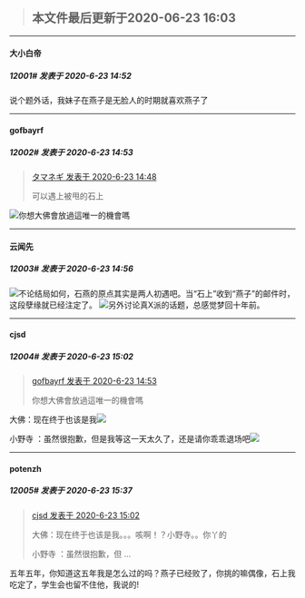 > ## **本文件最后更新于2020-06-23 16:03** 



-----

####  大小白帝  
##### 12001#       发表于 2020-6-23 14:52




说个题外话，我妹子在燕子是无脸人的时期就喜欢燕子了







-----

####  gofbayrf  
##### 12002#       发表于 2020-6-23 14:53



<blockquote><a href="httphttps://bbs.saraba1st.com/2b/forum.php?mod=redirect&amp;goto=findpost&amp;pid=47919358&amp;ptid=1485855" target="_blank">タマネギ 发表于 2020-6-23 14:48</a>

可以遇上被甩的石上</blockquote>
<img src="https://static.saraba1st.com/image/smiley/face2017/067.png" referrerpolicy="no-referrer">你想大佛會放過這唯一的機會嗎







-----

####  云闻先  
##### 12003#       发表于 2020-6-23 14:56



<img src="https://static.saraba1st.com/image/smiley/face2017/040.png" referrerpolicy="no-referrer">不论结局如何，石燕的原点其实是两人初遇吧。当“石上”收到“燕子”的邮件时，这段孽缘就已经注定了。
<img src="https://static.saraba1st.com/image/smiley/face2017/067.png" referrerpolicy="no-referrer">另外讨论真X派的话题，总感觉梦回十年前。







-----

####  cjsd  
##### 12004#       发表于 2020-6-23 15:02



<blockquote><a href="httphttps://bbs.saraba1st.com/2b/forum.php?mod=redirect&amp;goto=findpost&amp;pid=47919438&amp;ptid=1485855" target="_blank">gofbayrf 发表于 2020-6-23 14:53</a>

你想大佛會放過這唯一的機會嗎</blockquote>
大佛：现在终于也该是我<img src="https://static.saraba1st.com/image/smiley/face2017/059.png" referrerpolicy="no-referrer">

小野寺 ：虽然很抱歉，但是我等这一天太久了，还是请你乖乖退场吧<img src="https://static.saraba1st.com/image/smiley/face2017/087.gif" referrerpolicy="no-referrer">







-----

####  potenzh  
##### 12005#       发表于 2020-6-23 15:37



<blockquote><a href="httphttps://bbs.saraba1st.com/2b/forum.php?mod=redirect&amp;goto=findpost&amp;pid=47919604&amp;ptid=1485855" target="_blank">cjsd 发表于 2020-6-23 15:02</a>

大佛：现在终于也该是我。。。咳啊！？小野寺。。你丫的

小野寺 ：虽然很抱歉，但 ...</blockquote>
五年五年，你知道这五年我是怎么过的吗？燕子已经败了，你挑的嘛偶像，石上我吃定了，学生会也留不住他，我说的!





                                                 